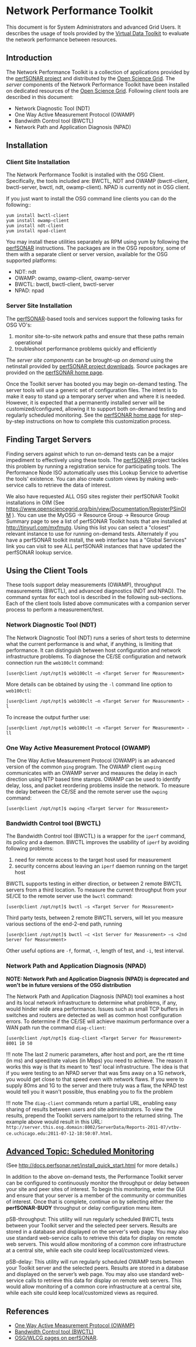 Network Performance Toolkit
================================

This document is for System Administrators and advanced Grid Users. It describes the usage of tools provided by the [Virtual Data Toolkit](http://vdt.cs.wisc.edu) to evaluate the network performance between resources.

Introduction
------------

The Network Performance Toolkit is a collection of applications provided by the [perfSONAR project](http://www.perfsonar.net/) and distributed by the [Open Science Grid](http://www.opensciencegrid.org). The *server* components of the Network Performance Toolkit have been installed on dedicated resources of the [Open Science Grid](http://www.opensciencegrid.org). Following *client* tools are described in this document:

-   Network Diagnostic Tool (NDT)
-   One Way Active Measurement Protocol (OWAMP)
-   Bandwidth Control tool (BWCTL)
-   Network Path and Application Diagnosis (NPAD)

Installation
------------

### Client Site Installation 


The Network Performance Toolkit is installed with the OSG Client. Specifically, the tools included are: BWCTL, NDT and OWAMP (bwctl-client, bwctl-server, bwctl, ndt, owamp-client). NPAD is currently not in OSG client.

If you just want to install the OSG command line clients you can do the following::

``` console
yum install bwctl-client
yum install owamp-client
yum install ndt-client
yum install npad-client
```

You may install these utilities separately as RPM using yum by following the [perfSONAR](http://www.perfsonar.net/about) instructions. The packages are in the OSG repository, some of them with a separate client or server version, available for the OSG supported platforms:

-   NDT: ndt
-   OWAMP: owamp, owamp-client, owamp-server
-   BWCTL: bwctl, bwctl-client, bwctl-server
-   NPAD: npad

### Server Site Installation 


The [perfSONAR](http://www.perfsonar.net/about)-based tools and services support the following tasks for OSG VO's:

1.  monitor site-to-site network paths and ensure that these paths remain operational
2.  troubleshoot performance problems quickly and efficiently

The *server site components* can be brought-up *on demand* using the netinstall provided by [perfSONAR project downloads](http://docs.perfsonar.net/install_getting.html#downloads). Source packages are provided on the [perfSONAR home page](http://docs.perfsonar.net/).

Once the Toolkit server has booted you may begin on-demand testing. The server tools will use a generic set of configuration files. The intent is to make it easy to stand up a temporary server when and where it is needed. However, it is expected that a permanently installed server will be customized/configured, allowing it to support both on-demand testing and regularly scheduled monitoring. See the [perfSONAR home page](http://docs.perfsonar.net/) for step-by-step instructions on how to complete this customization process.

Finding Target Servers
----------------------

Finding servers against which to run on-demand tests can be a major impediment to effectively using these tools. The [perfSONAR](http://www.perfsonar.net/about) project tackles this problem by running a registration service for participating tools. The Performance Node ISO automatically uses this Lookup Service to advertise the tools' existence. You can also create custom views by making web-service calls to retrieve the data of interest. 

We also have requested ALL OSG sites register their perfSONAR Toolkit installations in OIM (See <https://www.opensciencegrid.org/bin/view/Documentation/RegisterPSinOIM> ). You can use the MyOSG -> Resource Group -> Resource Group Summary page to see a list of perfSONAR Toolkit hosts that are installed at <http://tinyurl.com/mxfmutg>. Using this list you can select a "closest" relevant instance to use for running on-demand tests. Alternately if you have a perfSONAR toolkit install, the web interface has a "Global Services" link you can visit to see ALL perfSONAR instances that have updated the perfSONAR lookup service.

Using the Client Tools
----------------------

These tools support delay measurements (OWAMP), throughput measurements (BWCTL), and advanced diagnostics (NDT and NPAD). The command syntax for each tool is described in the following sub-sections. Each of the client tools listed above communicates with a companion server process to perform a measurement/test.

### Network Diagnostic Tool (NDT) 


The Network Diagnostic Tool (NDT) runs a series of short tests to determine what the current performance is and what, if anything, is limiting that performance. It can distinguish between host configuration and network infrastructure problems. To diagnose the CE/SE configuration and network connection run the `web100clt` command:

``` console
[user@client /opt/npt]$ web100clt –n <Target Server for Measurement>
```

More details can be obtained by using the `-l` command line option to `web100ctl`:

``` console
[user@client /opt/npt]$ web100clt –n <Target Server for Measurement> -l
```

To increase the output further use:

``` console
[user@client /opt/npt]$ web100clt –n <Target Server for Measurement> -ll
```

### One Way Active Measurement Protocol (OWAMP) 

The One Way Active Measurement Protocol (OWAMP) is an advanced version of the common `ping` program. The OWAMP client `owping` communicates with an OWAMP server and measures the delay in each direction using NTP based time stamps. OWAMP can be used to identify delay, loss, and packet reordering problems inside the network. To measure the delay between the CE/SE and the remote server use the `owping` command:

``` console
[user@client /opt/npt]$ owping <Target Server for Measurement>
```

### Bandwidth Control tool (BWCTL) 

The Bandwidth Control tool (BWCTL) is a wrapper for the `iperf` command, its policy and a daemon. BWCTL improves the usability of `iperf` by avoiding following problems:

1.  need for remote access to the target host used for measurement
2.  security concerns about leaving an `iperf` daemon running on the target host

BWCTL supports testing in either direction, or between 2 remote BWCTL servers from a third location. To measure the current throughput from your SE/CE to the remote server use the `bwctl` command:

``` console
[user@client /opt/npt]$ bwctl –s <Target Server for Measurement>
```

Third party tests, between 2 remote BWCTL servers, will let you measure various sections of the end-2-end path, running

``` console
[user@client /opt/npt]$ bwctl –c <1st Server for Measurement> –s <2nd Server for Measurement>
```

Other useful options are `-f`, format, `-t`, length of test, and `-i`, test interval.

### Network Path and Application Diagnosis (NPAD) 

**NOTE: Network Path and Application Diagnosis (NPAD) is deprecated and won't be in future versions of the OSG distribution**

The Network Path and Application Diagnosis (NPAD) tool examines a host and its local network infrastructure to determine what problems, if any, would hinder wide area performance. Issues such as small TCP buffers in switches and routers are detected as well as common host configuration errors. To determine if the CE/SE will achieve maximum performance over a WAN path run the command `diag-client`:

``` console
[user@client /opt/npt]$ diag-client <Target Server for Measurement> 8001 10 50
```


!!! note
    The last 2 numeric parameters, after host and port, are the rtt time (in ms) and speed/rate values (in Mbps) you need to achieve. The reason it works this way is that its meant to 'test' local infrastructure. The idea is that if you were testing to an NPAD server that was 5ms away on a 1G network, you would get close to that speed even with network flaws. If you were to supply 80ms and 1G to the server and there truly was a flaw, the NPAD test would tell you it wasn't possible, thus enabling you to fix the problem

!!! note
    The `diag-client` commands return a partial URL, enabling easy sharing of results between users and site administrators. To view the results, prepend the Toolkit servers name/port to the returned string. The example above would result in this URL: `http://server.this.osg.domain:8002/ServerData/Reports-2011-07/vtbv-ce.uchicago.edu:2011-07-12-18:50:07.html`.

[Advanced Topic: Scheduled Monitoring](http://docs.perfsonar.net/manage_regular_tests.html)
------------------------------------------------------------------------------------------

(See <http://docs.perfsonar.net/install_quick_start.html> for more details.)

In addition to the above on-demand tests, the Performance Toolkit server can be configured to continuously monitor the throughput or delay between your site and peer sites of interest. To begin this monitoring, enter the GUI and ensure that your server is a member of the community or communities of interest. Once that is complete, continue on by selecting either the **perfSONAR-BUOY** throughput or delay configuration menu item.

pSB-throughput: This utility will run regularly scheduled BWCTL tests between your Toolkit server and the selected peer servers. Results are stored in a database and displayed on the server's web page. You may also use standard web-service calls to retrieve this data for display on remote web servers. This would allow monitoring of a common core infrastructure at a central site, while each site could keep local/customized views.

pSB-delay: This utility will run regularly scheduled OWAMP tests between your Toolkit server and the selected peers. Results are stored in a database and displayed on the server’s web page. You may also use standard web-service calls to retrieve this data for display on remote web servers. This would allow monitoring of a common core infrastructure at a central site, while each site could keep local/customized views as required.

References
----------

* [One Way Active Measurement Protocol (OWAMP)](http://docs.perfsonar.net/config_owamp.html)
* [Bandwidth Control tool (BWCTL)](http://docs.perfsonar.net/config_bwctl.html)
* [OSG/WLCG pages on perfSONAR](https://opensciencegrid.github.io/networking/perfsonar/installation/).
